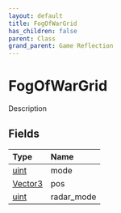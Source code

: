 ```yaml
---
layout: default
title: FogOfWarGrid
has_children: false
parent: Class
grand_parent: Game Reflection
---
```

# FogOfWarGrid
Description 

## Fields

| Type | Name |
|:----------|:--------------|
| [uint](/riftbreaker-wiki/docs/game-reflection/components/uint/) | mode |
| [Vector3](/riftbreaker-wiki/docs/game-reflection/classes/vector3/) | pos |
| [uint](/riftbreaker-wiki/docs/game-reflection/components/uint/) | radar_mode |

